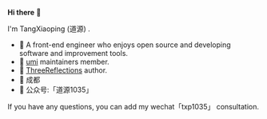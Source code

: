 **Hi there** 👋

I'm TangXiaoping (道源) .

- 🍒 A front-end engineer who enjoys open source and developing software and improvement tools.
- 🍉 [umi](https://github.com/umijs/umi) maintainers member.
- 🍋 [ThreeReflections](https://tr.imtxp.cn/) author.
- 📍 成都
- 🍑 公众号:「道源1035」

If you have any questions, you can add my wechat「txp1035」 consultation. 
